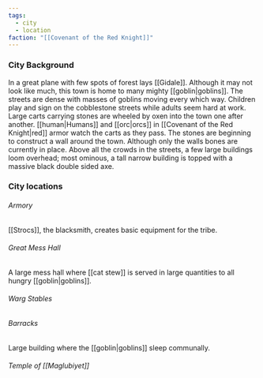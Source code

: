 ```yaml
---
tags:
  - city
  - location
faction: "[[Covenant of the Red Knight]]"
---
```

### City Background

In a great plane with few spots of forest lays [[Gidale]]. Although it may not look like much, this town is home to many mighty [[goblin|goblins]]. The streets are dense with masses of goblins moving every which way. Children play and sign on the cobblestone streets while adults seem hard at work. Large carts carrying stones are wheeled by oxen into the town one after another. [[human|Humans]] and [[orc|orcs]] in [[Covenant of the Red Knight|red]] armor watch the carts as they pass. The stones are beginning to construct a wall around the town. Although only the walls bones are currently in place. Above all the crowds in the streets, a few large buildings loom overhead; most ominous, a tall narrow building is topped with a massive black double sided axe.

### City locations

###### Armory
[[Strocs]], the blacksmith, creates basic equipment for the tribe.

###### Great Mess Hall
A large mess hall where [[cat stew]] is served in large quantities to all hungry [[goblin|goblins]].

###### Warg Stables

###### Barracks
Large building where the [[goblin|goblins]] sleep communally.

###### Temple of [[Maglubiyet]]
